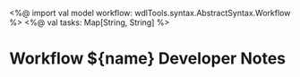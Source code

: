 <%@ import val model workflow: wdlTools.syntax.AbstractSyntax.Workflow %>
<%@ val tasks: Map[String, String] %>
# Workflow ${name} Developer Notes
